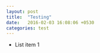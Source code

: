 ```yaml
---
layout: post
title:  "Testing"
date:   2016-02-03 16:08:06 +0530
categories: test
---
```


* List item 1

